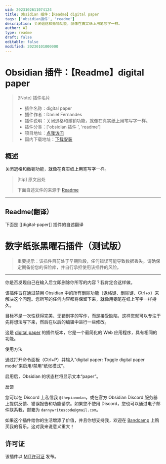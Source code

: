 ```yaml
---
uid: 2023102611074124
title: Obsidian 插件：【Readme】digital paper
tags: ['obsidian插件', 'readme']
description: 关闭退格和撤销功能，就像在真实纸上用笔写字一样。
author: AI
type: readme
draft: false
editable: false
modified: 20230101000000
---
```


# Obsidian 插件：【Readme】digital paper

> [!Note] 插件名片
> - 插件名称：digital paper
> - 插件作者：Daniel Fernandes
> - 插件说明：关闭退格和撤销功能，就像在真实纸上用笔写字一样。
> - 插件分类：['obsidian 插件 ', 'readme']
> - 项目地址：[点我访问](https://github.com/danferns/digital-paper-obsidian-plugin)
> - 国内下载地址：[下载安装](https://pkmer.cn/products/plugin/pluginMarket/?digital-paper)

## 概述

关闭退格和撤销功能，就像在真实纸上用笔写字一样。

> [!tip] 原文出处
>
>下面自述文件的来源于 [Readme](https://ghproxy.net/https://raw.githubusercontent.com/danferns/digital-paper-obsidian-plugin/master/README.md)
>

---

## Readme(翻译）

下面是 [[digital-paper]] 插件的自述翻译

# 数字纸张黑曜石插件（测试版）

> 重要提示：该插件目前处于早期阶段，任何错误可能导致数据丢失。请确保定期备份您的保险库，并自行承担使用该插件的风险。

---

你是否发现自己在输入后立即删除你所写的内容？我肯定会这样做。

该插件旨在通过禁用 Obsidian 中的所有删除功能（退格键、删除键、Ctrl+x）来解决这个问题。您所写的任何内容都将保留下来，就像用钢笔在纸上写字一样持久。

目标不是一次性获得完美、无错别字的写作，而是接受缺陷，这样您就可以专注于先将想法写下来，然后在以后的编辑中进行一些修改。

这是 [digital paper](https://github.com/danferns/digital-paper) 的插件版本，它是一个最简化的 Web 应用程序，具有相同的功能。

使用方法

通过打开命令面板（Ctrl+P）并输入“digital paper: Toggle digital paper mode”来启用/禁用“纸张模式”。

启用后，Obsidian 的状态栏将显示文本“paper”。

反馈

您可以在 Discord 上私信我 `@thepianodan`，或在官方 Obsidian Discord 服务器上提供反馈、错误报告和功能请求。如果您不使用 Discord，您也可以通过电子邮件联系我，邮箱为 `dannywritescode@gmail.com`。

如果这个插件给你的生活增添了价值，并且你想支持我，欢迎在 [Bandcamp](https://twinklingkites.bandcamp.com/) 上购买我的音乐。这对我来说意义重大！

## 许可证

该插件以 [MIT许可证](LICENSE.md) 发布。
